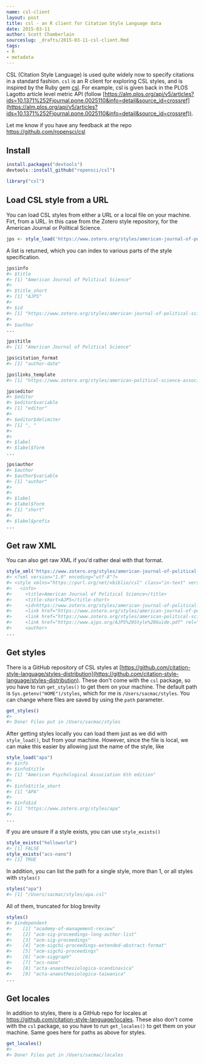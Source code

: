 ```yaml
---
name: csl-client
layout: post
title: csl - an R client for Citation Style Language data
date: 2015-03-11
author: Scott Chamberlain
sourceslug: _drafts/2015-03-11-csl-client.Rmd
tags:
- R
- metadata
---
```




CSL (Citation Style Language) is used quite widely now to specify citations in a standard fashion. `csl` is an R client for exploring CSL styles, and is inspired by the Ruby gem [csl](https://github.com/inukshuk/csl-ruby). For example, csl is given back in the PLOS Lagotto article level metric API (follow [https://alm.plos.org/api/v5/articles?ids=10.1371%252Fjournal.pone.0025110&info=detail&source_id=crossref](https://alm.plos.org/api/v5/articles?ids=10.1371%252Fjournal.pone.0025110&info=detail&source_id=crossref)).

Let me know if you have any feedback at the repo <https://github.com/ropensci/csl>

## Install


```r
install.packages("devtools")
devtools::install_github("ropensci/csl")
```


```r
library("csl")
```

## Load CSL style from a URL

You can load CSL styles from either a URL or a local file on your machine. Firt, from a URL. In this case from the Zotero style repository, for the American Journal or Political Science.


```r
jps <- style_load('https://www.zotero.org/styles/american-journal-of-political-science')
```

A list is returned, which you can index to various parts of the style specification.


```r
jps$info
#> $title
#> [1] "American Journal of Political Science"
#> 
#> $title_short
#> [1] "AJPS"
#> 
#> $id
#> [1] "https://www.zotero.org/styles/american-journal-of-political-science"
#> 
#> $author
...
```


```r
jps$title
#> [1] "American Journal of Political Science"
```


```r
jps$citation_format
#> [1] "author-date"
```


```r
jps$links_template
#> [1] "https://www.zotero.org/styles/american-political-science-association"
```


```r
jps$editor
#> $editor
#> $editor$variable
#> [1] "editor"
#> 
#> $editor$delimiter
#> [1] ", "
#> 
#> 
#> $label
#> $label$form
...
```


```r
jps$author
#> $author
#> $author$variable
#> [1] "author"
#> 
#> 
#> $label
#> $label$form
#> [1] "short"
#> 
#> $label$prefix
...
```

## Get raw XML

You can also get raw XML if you'd rather deal with that format.


```r
style_xml('https://www.zotero.org/styles/american-journal-of-political-science')
#> <?xml version="1.0" encoding="utf-8"?>
#> <style xmlns="https://purl.org/net/xbiblio/csl" class="in-text" version="1.0" demote-non-dropping-particle="sort-only" default-locale="en-US">
#>   <info>
#>     <title>American Journal of Political Science</title>
#>     <title-short>AJPS</title-short>
#>     <id>https://www.zotero.org/styles/american-journal-of-political-science</id>
#>     <link href="https://www.zotero.org/styles/american-journal-of-political-science" rel="self"/>
#>     <link href="https://www.zotero.org/styles/american-political-science-association" rel="template"/>
#>     <link href="https://www.ajps.org/AJPS%20Style%20Guide.pdf" rel="documentation"/>
#>     <author>
...
```

## Get styles

There is a GitHub repository of CSL styles at  [https://github.com/citation-style-language/styles-distribution](https://github.com/citation-style-language/styles-distribution). These don't come with the `csl` package, so you have to run `get_styles()` to get them on your machine. The default path is `Sys.getenv("HOME")/styles`, which for me is `/Users/sacmac/styles`. You can change where files are saved by using the `path` parameter.


```r
get_styles()
#> 
#> Done! Files put in /Users/sacmac/styles
```

After getting styles locally you can load them just as we did with `style_load()`, but from your machine. However, since the file is local, we can make this easier by allowing just the name of the style, like


```r
style_load("apa")
#> $info
#> $info$title
#> [1] "American Psychological Association 6th edition"
#> 
#> $info$title_short
#> [1] "APA"
#> 
#> $info$id
#> [1] "https://www.zotero.org/styles/apa"
#> 
...
```

If you are unsure if a style exists, you can use `style_exists()`


```r
style_exists("helloworld")
#> [1] FALSE
style_exists("acs-nano")
#> [1] TRUE
```

In addition, you can list the path for a single style, more than 1, or all styles with `styles()`


```r
styles("apa")
#> [1] "/Users/sacmac/styles/apa.csl"
```

All of them, truncated for blog brevity


```r
styles()
#> $independent
#>    [1] "academy-of-management-review"                                                         
#>    [2] "acm-sig-proceedings-long-author-list"                                                 
#>    [3] "acm-sig-proceedings"                                                                  
#>    [4] "acm-sigchi-proceedings-extended-abstract-format"                                      
#>    [5] "acm-sigchi-proceedings"                                                               
#>    [6] "acm-siggraph"                                                                         
#>    [7] "acs-nano"                                                                             
#>    [8] "acta-anaesthesiologica-scandinavica"                                                  
#>    [9] "acta-anaesthesiologica-taiwanica"                                                     
...
```

## Get locales

In addition to styles, there is a GitHub repo for locales at <https://github.com/citation-style-language/locales>. These also don't come with the `csl` package, so you have to run `get_locales()` to get them on your machine. Same goes here for paths as above for styles.


```r
get_locales()
#> 
#> Done! Files put in /Users/sacmac/locales
```

